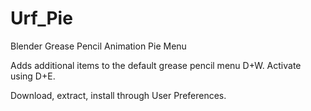 # Urf_Pie
Blender Grease Pencil Animation Pie Menu

Adds additional items to the default grease pencil menu D+W.
Activate using D+E.

Download, extract, install through User Preferences.
